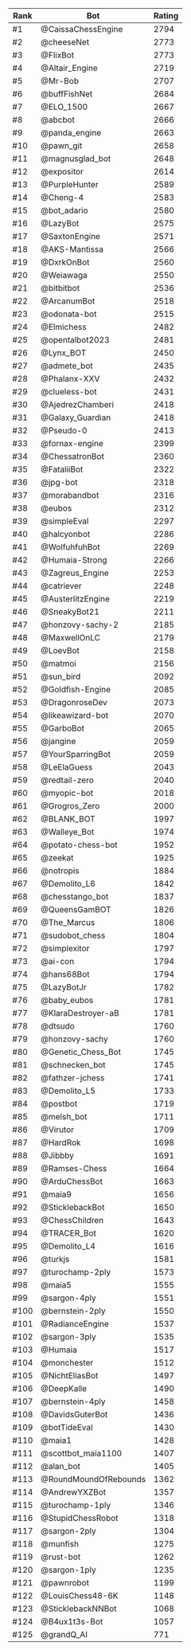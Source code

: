 Rank|Bot|Rating
---|---|---
#1|@CaissaChessEngine|2794
#2|@cheeseNet|2773
#3|@FlixBot|2773
#4|@Altair_Engine|2719
#5|@Mr-Bob|2707
#6|@buffFishNet|2684
#7|@ELO_1500|2667
#8|@abcbot|2666
#9|@panda_engine|2663
#10|@pawn_git|2658
#11|@magnusglad_bot|2648
#12|@expositor|2614
#13|@PurpleHunter|2589
#14|@Cheng-4|2583
#15|@bot_adario|2580
#16|@LazyBot|2575
#17|@SaxtonEngine|2571
#18|@AKS-Mantissa|2566
#19|@DxrkOnBot|2560
#20|@Weiawaga|2550
#21|@bitbitbot|2536
#22|@ArcanumBot|2518
#23|@odonata-bot|2515
#24|@Elmichess|2482
#25|@opentalbot2023|2481
#26|@Lynx_BOT|2450
#27|@admete_bot|2435
#28|@Phalanx-XXV|2432
#29|@clueless-bot|2431
#30|@AjedrezChamberi|2418
#31|@Galaxy_Guardian|2418
#32|@Pseudo-0|2413
#33|@fornax-engine|2399
#34|@ChessatronBot|2360
#35|@FataliiBot|2322
#36|@jpg-bot|2318
#37|@morabandbot|2316
#38|@eubos|2312
#39|@simpleEval|2297
#40|@halcyonbot|2286
#41|@WolfuhfuhBot|2269
#42|@Humaia-Strong|2266
#43|@Zagreus_Engine|2253
#44|@catriever|2248
#45|@AusterlitzEngine|2219
#46|@SneakyBot21|2211
#47|@honzovy-sachy-2|2185
#48|@MaxwellOnLC|2179
#49|@LoevBot|2158
#50|@matmoi|2156
#51|@sun_bird|2092
#52|@Goldfish-Engine|2085
#53|@DragonroseDev|2073
#54|@likeawizard-bot|2070
#55|@GarboBot|2065
#56|@jangine|2059
#57|@YourSparringBot|2059
#58|@LeElaGuess|2043
#59|@redtail-zero|2040
#60|@myopic-bot|2018
#61|@Grogros_Zero|2000
#62|@BLANK_BOT|1997
#63|@Walleye_Bot|1974
#64|@potato-chess-bot|1952
#65|@zeekat|1925
#66|@notropis|1884
#67|@Demolito_L6|1842
#68|@chesstango_bot|1837
#69|@QueensGamBOT|1826
#70|@The_Marcus|1806
#71|@sudobot_chess|1804
#72|@simplexitor|1797
#73|@ai-con|1794
#74|@hans68Bot|1794
#75|@LazyBotJr|1782
#76|@baby_eubos|1781
#77|@KlaraDestroyer-aB|1781
#78|@dtsudo|1760
#79|@honzovy-sachy|1760
#80|@Genetic_Chess_Bot|1745
#81|@schnecken_bot|1745
#82|@fathzer-jchess|1741
#83|@Demolito_L5|1733
#84|@postbot|1719
#85|@melsh_bot|1711
#86|@Virutor|1709
#87|@HardRok|1698
#88|@Jibbby|1691
#89|@Ramses-Chess|1664
#90|@ArduChessBot|1663
#91|@maia9|1656
#92|@SticklebackBot|1650
#93|@ChessChildren|1643
#94|@TRACER_Bot|1620
#95|@Demolito_L4|1616
#96|@turkjs|1581
#97|@turochamp-2ply|1573
#98|@maia5|1555
#99|@sargon-4ply|1551
#100|@bernstein-2ply|1550
#101|@RadianceEngine|1537
#102|@sargon-3ply|1535
#103|@Humaia|1517
#104|@monchester|1512
#105|@NichtEliasBot|1497
#106|@DeepKalle|1490
#107|@bernstein-4ply|1458
#108|@DavidsGuterBot|1436
#109|@botTideEval|1430
#110|@maia1|1428
#111|@scottbot_maia1100|1407
#112|@alan_bot|1405
#113|@RoundMoundOfRebounds|1362
#114|@AndrewYXZBot|1357
#115|@turochamp-1ply|1346
#116|@StupidChessRobot|1318
#117|@sargon-2ply|1304
#118|@munfish|1275
#119|@rust-bot|1262
#120|@sargon-1ply|1235
#121|@pawnrobot|1199
#122|@LouisChess48-6K|1148
#123|@SticklebackNNBot|1068
#124|@B4ux1t3s-Bot|1057
#125|@grandQ_AI|771

